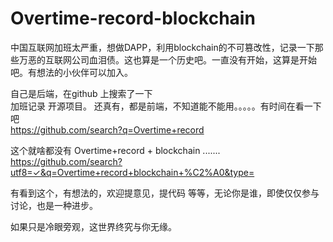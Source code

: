 # Overtime-record-blockchain
中国互联网加班太严重，想做DAPP，利用blockchain的不可篡改性，记录一下那些万恶的互联网公司血泪债。这也算是一个历史吧。一直没有开始，这算是开始吧。有想法的小伙伴可以加入。  

自己是后端，在github 上搜索了一下  
加班记录 开源项目。  还真有，都是前端，不知道能不能用。。。。。有时间在看一下吧  
https://github.com/search?q=Overtime+record  

这个就啥都没有 Overtime+record + blockchain  .......  
https://github.com/search?utf8=✓&q=Overtime+record+blockchain+%C2%A0&type=  


有看到这个，有想法的，欢迎提意见，提代码 等等，无论你是谁，即使仅仅参与讨论，也是一种进步。  

如果只是冷眼旁观，这世界终究与你无缘。
